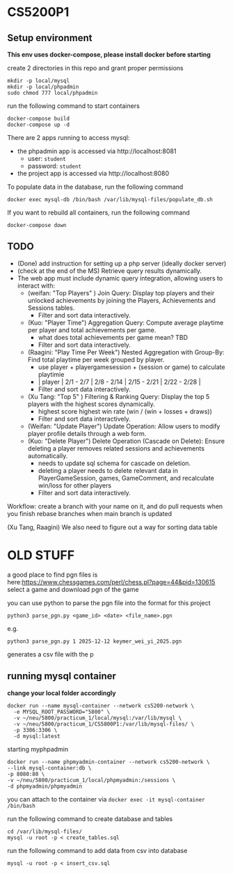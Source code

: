 # CS5200P1

## Setup environment
**This env uses docker-compose, please install docker before starting**

create 2 directories in this repo and grant proper permissions
```
mkdir -p local/mysql
mkdir -p local/phpadmin
sudo chmod 777 local/phpadmin
```
run the following command to start containers
```
docker-compose build
docker-compose up -d
```
There are 2 apps running to access mysql:
  - the phpadmin app is accessed via http://localhost:8081
    - user: `student`
    - password: `student`
  - the project app is accessed via http://localhost:8080

To populate data in the database, run the following command
```
docker exec mysql-db /bin/bash /var/lib/mysql-files/populate_db.sh
```
If you want to rebuild all containers, run the following command
```
docker-compose down
```

## TODO
 - (Done) add instruction for setting up a php server (ideally docker server)
 - (check at the end of the MS) Retrieve query results dynamically.
 - The web app must include dynamic query integration, allowing users to interact with:
    - (weifan: "Top Players" ) Join Query: Display top players and their unlocked achievements by joining the Players, Achievements and Sessions tables.
      - Filter and sort data interactively.
    - (Kuo: "Player Time") Aggregation Query: Compute average playtime per player and total achievements per game.
      - what does total achievements per game mean? TBD
      - Filter and sort data interactively.
    - (Raagini: "Play Time Per Week") Nested Aggregation with Group-By: Find total playtime per week grouped by player.
      - use player + playergamesession + (session or game) to calculate playtimie
      - | player | 2/1 - 2/7 | 2/8 - 2/14 | 2/15 - 2/21 | 2/22 - 2/28 |
      - Filter and sort data interactively.
    - (Xu Tang: "Top 5" ) Filtering & Ranking Query: Display the top 5 players with the highest scores dynamically.
      - highest score highest win rate (win / (win + losses + draws))
      - Filter and sort data interactively.
    - (Weifan: "Update Player") Update Operation: Allow users to modify player profile details through a web form.
    - (Kuo: "Delete Player") Delete Operation (Cascade on Delete): Ensure deleting a player removes related sessions and achievements automatically.
      - needs to update sql schema for cascade on deletion.
      - deleting a player needs to delete relevant data in PlayerGameSession, games, GameComment, and recalculate win/loss for other players
      - Filter and sort data interactively.

Workflow:
create a branch with your name on it, and do pull requests when you finish
rebase branches when main branch is updated

(Xu Tang, Raagini) We also need to figure out a way for sorting data table




# OLD STUFF
a good place to find pgn files is here:https://www.chessgames.com/perl/chess.pl?page=44&pid=130615 
select a game and download pgn of the game

you can use python to parse the pgn file into the format for this project
```
python3 parse_pgn.py <game_id> <date> <file_name>.pgn
```
e.g.
```
python3 parse_pgn.py 1 2025-12-12 keymer_wei_yi_2025.pgn
```
generates a csv file with the p

## running mysql container

**change your local folder accordingly**
```
docker run --name mysql-container --network cs5200-network \
  -e MYSQL_ROOT_PASSWORD="5800" \
  -v ~/neu/5800/practicum_1/local/mysql:/var/lib/mysql \
  -v ~/neu/5800/practicum_1/CS5800P1:/var/lib/mysql-files/ \
  -p 3306:3306 \
  -d mysql:latest
```

starting myphpadmin
```
docker run --name phpmyadmin-container --network cs5200-network \
--link mysql-container:db \
-p 8080:80 \
-v ~/neu/5800/practicum_1/local/phpmyadmin:/sessions \
-d phpmyadmin/phpmyadmin
```

you can attach to the container via `docker exec -it mysql-container /bin/bash`

run the following command to create database and tables
```
cd /var/lib/mysql-files/
mysql -u root -p < create_tables.sql
```

run the following command to add data from csv into database
```
mysql -u root -p < insert_csv.sql
```
